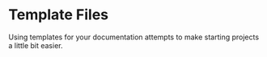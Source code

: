 # Template Files

Using templates for your documentation attempts to make starting projects a little bit easier.
